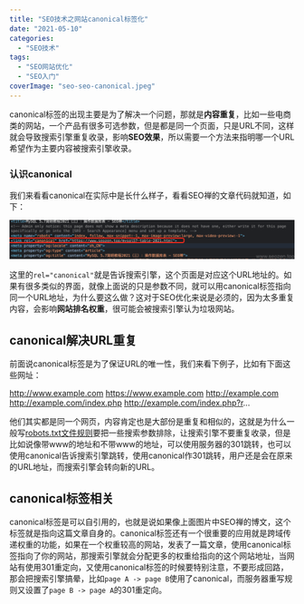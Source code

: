 ```yaml
---
title: "SEO技术之网站canonical标签化"
date: "2021-05-10"
categories: 
  - "SEO技术"
tags: 
  - "SEO网站优化"
  - "SEO入门"
coverImage: "seo-seo-canonical.jpeg"
---
```


canonical标签的出现主要是为了解决一个问题，那就是**内容重复**，比如一些电商类的网站，一个产品有很多可选参数，但是都是同一个页面，只是URL不同，这样就会导致搜索引擎重复收录，影响**SEO效果**，所以需要一个方法来指明哪一个URL希望作为主要内容被搜索引擎收录。

### 认识canonical

我们来看看canonical在实际中是长什么样子，看看SEO禅的文章代码就知道，如下：

![seozen-seo-canonical](images/seozen-seo-canonical.png)

这里的`rel="canonical"`就是告诉搜索引擎，这个页面是对应这个URL地址的。如果有很多类似的界面，就像上面说的只是参数不同，就可以用canonical标签指向同一个URL地址，为什么要这么做？这对于SEO优化来说是必须的，因为太多重复内容，会影响**网站排名权重**，很可能会被搜索引擎认为垃圾网站。

## canonical解决URL重复

前面说canonical标签是为了保证URL的唯一性，我们来看下例子，比如有下面这些网址：

http://www.example.com
https://www.example.com
http://example.com
http://example.com/index.php
http://example.com/index.php?r...

他们其实都是同一个网页，内容肯定也是大部份是重复和相似的，这就是为什么一般写[robots.txt文件规则](https://www.seozen.top/robots-mislead-seo.html)要把一些搜索参数排除，让搜索引擎不要重复收录，但是比如说像带www的地址和不带www的地址，可以使用服务器的301跳转，也可以使用canonical告诉搜索引擎跳转，使用canonical作301跳转，用户还是会在原来的URL地址，而搜索引擎会转向新的URL。

## canonical标签相关

canonical标签是可以自引用的，也就是说如果像上面图片中SEO禅的博文，这个标签就是指向这篇文章自身的。canonical标签还有一个很重要的应用就是跨域传递权重的功能，如果在一个权重较高的网站，发表了一篇文章，使用canonical标签指向了你的网站，那搜索引擎就会分配更多的权重给指向的这个网站地址，当网站有使用301重定向，又使用canonical标签的时候要特别注意，不要形成回路，那会把搜索引擎搞晕，比如`page A -> page B`使用了canonical，而服务器重写规则又设置了`page B -> page A`的301重定向。
